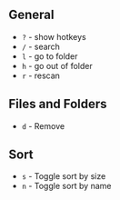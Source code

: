 ## General
* `?` - show hotkeys
* `/` - search
* `l` - go to folder
* `h` - go out of folder
* `r` - rescan

## Files and Folders
* `d` - Remove

## Sort
* `s` - Toggle sort by size
* `n` - Toggle sort by name
